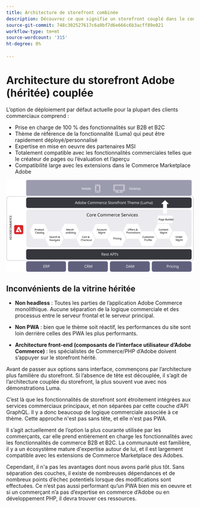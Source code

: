 ```yaml
---
title: Architecture de storefront combinée
description: Découvrez ce que signifie un storefront couplé dans le contexte des architectures commerciales sans Adobe.
source-git-commit: 748c302527617c6a9bf7d6e666c6b3acff89e021
workflow-type: tm+mt
source-wordcount: '315'
ht-degree: 0%

---
```



# Architecture du storefront Adobe (héritée) couplée

L’option de déploiement par défaut actuelle pour la plupart des clients commerciaux comprend :

- Prise en charge de 100 % des fonctionnalités sur B2B et B2C
- Thème de référence de la fonctionnalité (Luma) qui peut être rapidement déployé/personnalisé
- Expertise en mise en oeuvre des partenaires MSI
- Totalement compatible avec les fonctionnalités commerciales telles que le créateur de pages ou l’évaluation et l’aperçu
- Compatibilité large avec les extensions dans le Commerce Marketplace Adobe

![Diagramme montrant une architecture de storefront Adobe associée](../../../assets/playbooks/coupled-storefront-architecture.svg)

## Inconvénients de la vitrine héritée

- **Non headless** : Toutes les parties de l’application Adobe Commerce monolithique. Aucune séparation de la logique commerciale et des processus entre le serveur frontal et le serveur principal.

- **Non PWA** : bien que le thème soit réactif, les performances du site sont loin derrière celles des PWA les plus performants.

- **Architecture front-end (composants de l’interface utilisateur d’Adobe Commerce)** : les spécialistes de Commerce/PHP d’Adobe doivent s’appuyer sur le storefront hérité.

Avant de passer aux options sans interface, commençons par l’architecture plus familière du storefront. Si l’absence de tête est découplée, il s’agit de l’architecture couplée du storefront, la plus souvent vue avec nos démonstrations Luma.

C’est là que les fonctionnalités de storefront sont étroitement intégrées aux services commerciaux principaux, et non séparées par cette couche d’API GraphQL. Il y a donc beaucoup de logique commerciale associée à ce thème. Cette approche n&#39;est pas sans tête, et elle n&#39;est pas PWA.

Il s’agit actuellement de l’option la plus courante utilisée par les commerçants, car elle prend entièrement en charge les fonctionnalités avec les fonctionnalités de commerce B2B et B2C. La communauté est familière, il y a un écosystème mature d&#39;expertise autour de lui, et il est largement compatible avec les extensions de Commerce Marketplace des Adobes.

Cependant, il n&#39;a pas les avantages dont nous avons parlé plus tôt. Sans séparation des couches, il existe de nombreuses dépendances et de nombreux points d’échec potentiels lorsque des modifications sont effectuées. Ce n’est pas aussi performant qu’un PWA bien mis en oeuvre et si un commerçant n’a pas d’expertise en commerce d’Adobe ou en développement PHP, il devra trouver ces ressources.
